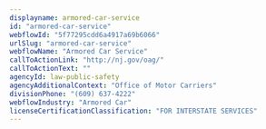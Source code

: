 ```yaml
---
displayname: armored-car-service
id: "armored-car-service"
webflowId: "5f77295cdd6a4917a69b6066"
urlSlug: "armored-car-service"
webflowName: "Armored Car Service"
callToActionLink: "http://nj.gov/oag/"
callToActionText: ""
agencyId: law-public-safety
agencyAdditionalContext: "Office of Motor Carriers"
divisionPhone: "(609) 637-4222"
webflowIndustry: "Armored Car"
licenseCertificationClassification: "FOR INTERSTATE SERVICES"
---
```

